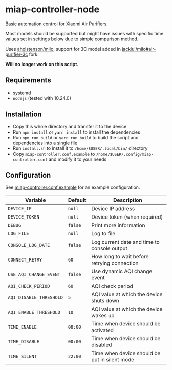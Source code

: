 # miap-controller-node

Basic automation control for Xiaomi Air Purifiers.

Most models should be supported but might have issues with specific time values set in settings below due to simple comparison method.

Uses [aholstenson/miio](https://github.com/aholstenson/miio), support for 3C model added in [jacklul/miio#air-purifier-3c](https://github.com/jacklul/miio/tree/air-purifier-3c) fork.

**Will no longer work on this script.**

## Requirements

- systemd
- `nodejs` (tested with 10.24.0)

## Installation

- Copy this whole directory and transfer it to the device
- Run `npm install` or `yarn install` to install the dependencies
- Run `npm run build` or `yarn run build` to build the script and dependencies into a single file
- Run `install.sh` to install it to `/home/$USER/.local/bin/` directory
- Copy `miap-controller.conf.example` to `/home/$USER/.config/miap-controller.conf` and modify it to your needs

## Configuration

See [miap-controller.conf.example](miap-controller.conf.example) for an example configuration.

| Variable | Default | Description |
|---|---|---|
| `DEVICE_IP` | `null` | Device IP address |
| `DEVICE_TOKEN` | `null` | Device token (when required) |
| `DEBUG` | `false` | Print more information |
| `LOG_FILE` | `null` | Log to file |
| `CONSOLE_LOG_DATE` | `false` | Log current date and time to console output |
| `CONNECT_RETRY` | `60` | How long to wait before retrying connection |
| `USE_AQI_CHANGE_EVENT` | `false` | Use dynamic AQI change event |
| `AQI_CHECK_PERIOD` | `60` | AQI check period |
| `AQI_DISABLE_THRESHOLD` | `5` | AQI value at which the device shuts down |
| `AQI_ENABLE_THRESHOLD` | `10` | AQI value at which the device wakes up |
| `TIME_ENABLE` | `08:00` | Time when device should be activated |
| `TIME_DISABLE` | `00:00` | Time when device should be disabled |
| `TIME_SILENT` | `22:00` | Time when device should be put in silent mode |
